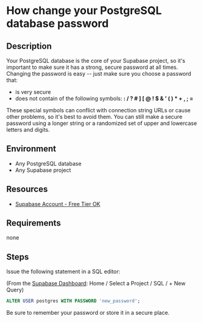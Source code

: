 # How change your PostgreSQL database password


## Description

Your PostgreSQL database is the core of your Supabase project, so it's important to make sure it has a strong, secure password at all times.  Changing the password is easy -- just make sure you choose a password that:

* is very secure
* does not contain of the following symbols: **: / ? # ] [ @ ! $ & ' ( ) * + , ; =** 

These special symbols can conflict with connection string URLs or cause other problems, so it's best to avoid them.  You can still make a secure password using a longer string or a randomized set of upper and lowercase letters and digits.

## Environment
* Any PostgreSQL database
* Any Supabase project

## Resources

* [Supabase Account - Free Tier OK](https://supabase.io)

## Requirements
none


## Steps

Issue the following statement in a SQL editor:

(From the [Supabase Dashboard](https://supabase.io): Home / Select a Project / SQL / + New Query)

```sql
ALTER USER postgres WITH PASSWORD 'new_password';
```

Be sure to remember your password or store it in a secure place.

